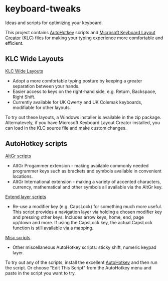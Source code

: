 keyboard-tweaks
===============

Ideas and scripts for optimizing your keyboard.

This project contains [AutoHotkey](http://ahkscript.org/ "AutoHotkey") scripts and [Microsoft Keyboard Layout Creator](http://msdn.microsoft.com/en-GB/goglobal/bb964665.aspx "Keyboard Layout Creator") (KLC) files for making your typing experience more comfortable and efficient.

## KLC Wide Layouts

[KLC Wide Layouts](KLC/ "KLC Wide Layouts")
- Adopt a more comfortable typing posture by keeping a greater separation between your hands.
- Easier access to keys on the right-hand side, e.g. Return, Backspace, Right Shift.
- Currently available for UK Qwerty and UK Colemak keyboards, modifiable for other layouts.

To try out these layouts, a Windows installer is available in the zip package. Alternatevely, if you have Microsoft Keyboard Layout Creator installed, you can load in the KLC source file and make custom changes.

## AutoHotkey scripts

[AltGr scripts](AltGr/ "AltGr scripts")
- AltGr Progammer extension - making available commonly needed programmer keys such as brackets and symbols available in convenient locations.
- AltGr International extension - making a variety of accented characters, currency, mathematical and other symbols all available via the AltGr key.

[Extend layer scripts](ExtendLayer/ "Extend layer scripts]")
- Re-use a modifier key (e.g. CapsLock) for something much more useful. This script provides a navigation layer via holding a chosen modifier key and pressing other keys. Includes arrow keys, home, end, page up/down and more. If using the CapsLock key, the actual CapsLock function is still available via a mapping.

[Misc scripts](Misc/ "Misc scripts]")
- Other miscellaneous AutoHotkey scripts: sticky shift, numeric keypad layer.

To try out any of the scripts, install the excellent [AutoHotkey](http://ahkscript.org/ "AutoHotkey") and then run the script. Or choose "Edit This Script" from the AutoHotkey menu and paste in the script you want to try.
